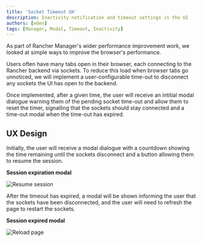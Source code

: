 ```yaml
---
title: 'Socket Timeout UX'
description: Inactivity notification and timeout settings in the UI
authors: [eden]
tags: [Manager, Modal, Timeout, Inactivity]
---
```


As part of Rancher Manager's wider performance improvement work, we looked at simple ways to improve the browser's performance.

Users often have many tabs open in their browser, each connecting to the Rancher backend via sockets. To reduce this load when browser tabs go unnoticed, we will implement a user-configurable time-out to disconnect any sockets the UI has open to the backend. 

Once implemented, after a given time, the user will receive an intitial modal dialogue warning them of the pending socket time-out and allow them to reset the timer, signalling that the sockets should stay connected and a time-out modal when the time-out has expired.

## UX Design


Initially, the user will receive a modal dialogue with a countdown showing the time remaining until the sockets disconnect and a button allowing them to resume the session.

**Session expiration modal**

![Resume session](https://user-images.githubusercontent.com/120640736/224100284-79b6e0b4-3dd7-43dd-a4e3-b549f2f4c159.png)

After the timeout has expired, a modal will be shown informing the user that the sockets have been disconnected, and the user will need to refresh the page to restart the sockets.


**Session expired modal**

![Reload page](https://user-images.githubusercontent.com/120640736/224100461-60b68a5b-8161-4fd4-8073-93bcf01e890b.png)
